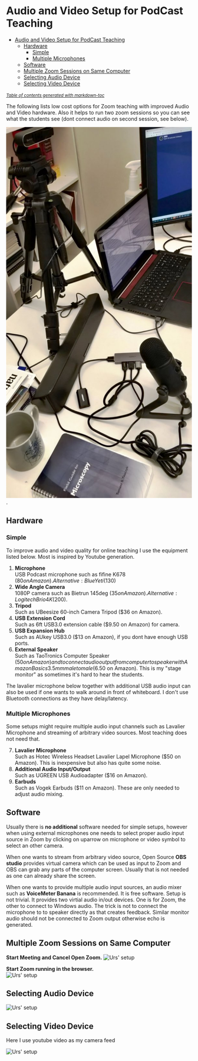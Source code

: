 # Audio and Video Setup for PodCast Teaching

- [Audio and Video Setup for PodCast Teaching](#audio-and-video-setup-for-podcast-teaching)
  * [Hardware](#hardware)
    + [Simple](#simple)
    + [Multiple Microphones](#multiple-microphones)
  * [Software](#software)
  * [Multiple Zoom Sessions on Same Computer](#multiple-zoom-sessions-on-same-computer)
  * [Selecting Audio Device](#selecting-audio-device)
  * [Selecting Video Device](#selecting-video-device)

<small><i><a href='http://ecotrust-canada.github.io/markdown-toc/'>Table of contents generated with markdown-toc</a></i></small>

The following lists low cost options for Zoom teaching with improved Audio and Video hardware. Also it helps to run two zoom sessions so you can see what the students see (dont connect audio on second session, see below). 

![Urs' setup](https://github.com/uutzinger/Teaching/blob/master/Setup.jpg).

## Hardware

### Simple
To improve audio and video quality for online teaching I use the equipment listed below.
Most is inspired by Youtube generation.

1) **Microphone**  
USB Podcast microphone such as fifine K678 ($80 on Amazon). Alternative: Blue Yeti ($130)  
2) **Wide Angle Camera**  
1080P camera such as Bietrun 145deg ($35 on Amazon). Alternative: Logitech Brio 4K ($200).  
3) **Tripod**  
Such as UBeesize 60-inch Camera Tripod ($36 on Amazon).  
4) **USB Extension Cord**  
Such as 6ft USB3.0 extension cable ($9.50 on Amazon) for camera.  
5) **USB Expansion Hub**   
Such as AUkey USB3.0 ($13 on Amazon), if you dont have enough USB ports.  
6) **External Speaker**  
Such as TaoTronics Computer Speaker ($50 on Amazon)  
and to connect audio output from computer to speaker with Amazon Basics 3.5mm male to male ($6.50 on Amazon). This is my "stage monitor" as sometimes it's hard to hear the students.

The lavalier microphone below together with additional USB audio input can also be used if one wants to walk around in front of whiteboard.
I don't use Bluetooth connections as they have delay/latency.

### Multiple Microphones
Some setups might require multiple audio input channels such as Lavalier Microphone and streaming of arbitrary video sources. Most teaching does not need that.  

7) **Lavalier Microphone**  
Such as Hotec Wireless Headset Lavalier Lapel Microphone ($50 on Amazon). This is inexpensive but also has quite some noise.  
8) **Additional Audio Input/Output**  
Such as UGREEN USB Audioadapter ($16 on Amazon).  
9) **Earbuds**  
Such as Vogek Earbuds ($11 on Amazon). These are only needed to adjust audio mixing.  

## Software
Usually there is **no additional** software needed for simple setups, however when using external microphones one needs to select proper audio input source in Zoom by clicking on uparrow on microphone or video symbol to select an other camera.  

When one wants to stream from arbitrary video source, Open Source **OBS studio** provides virtual camera which can be used as input to Zoom and OBS can grab any parts of the computer screen. Usually that is not needed as one can already share the screen.

When one wants to provide multiple audio input sources, an audio mixer such as **VoiceMeter Banana** is recommended. It is free software. Setup is not trivial. It provides two virtial audio in/out devices. One is for Zoom, the other to connect to Windows audio. The trick is not to connect the microphone to to speaker directly as that creates feedback. Similar monitor audio should not be connected to Zoom output otherwise echo is generated.

## Multiple Zoom Sessions on Same Computer
**Start Meeting and Cancel Open Zoom.** 
![Urs' setup](https://github.com/uutzinger/TeachingPodCast/blob/master/Zoom1.jpg)  

**Start Zoom running in the browser.**  
![Urs' setup](https://github.com/uutzinger/TeachingPodCast/blob/master/Zoom2.jpg)  

## Selecting Audio Device  

![Urs' setup](https://github.com/uutzinger/TeachingPodCast/blob/master/Zoom3.jpg)  

## Selecting Video Device
Here I use youtube video as my camera feed  

![Urs' setup](https://github.com/uutzinger/TeachingPodCast/blob/master/Zoom4.jpg)  
